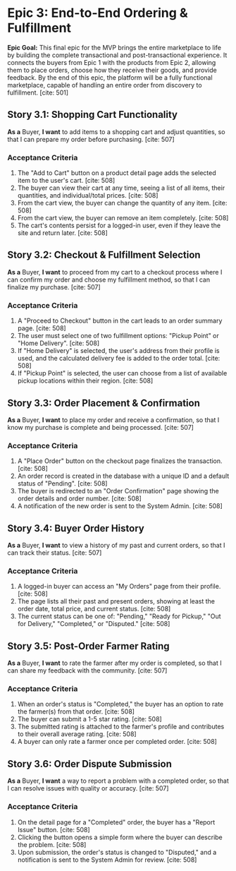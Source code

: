 # **Epic 3: End-to-End Ordering & Fulfillment**

**Epic Goal:** This final epic for the MVP brings the entire marketplace to life by building the complete transactional and post-transactional experience. It connects the buyers from Epic 1 with the products from Epic 2, allowing them to place orders, choose how they receive their goods, and provide feedback. By the end of this epic, the platform will be a fully functional marketplace, capable of handling an entire order from discovery to fulfillment. [cite: 501]

## **Story 3.1: Shopping Cart Functionality**
**As a** Buyer, **I want** to add items to a shopping cart and adjust quantities, so that I can prepare my order before purchasing. [cite: 507]

### Acceptance Criteria
1. The "Add to Cart" button on a product detail page adds the selected item to the user's cart. [cite: 508]
2. The buyer can view their cart at any time, seeing a list of all items, their quantities, and individual/total prices. [cite: 508]
3. From the cart view, the buyer can change the quantity of any item. [cite: 508]
4. From the cart view, the buyer can remove an item completely. [cite: 508]
5. The cart's contents persist for a logged-in user, even if they leave the site and return later. [cite: 508]

## **Story 3.2: Checkout & Fulfillment Selection**
**As a** Buyer, **I want** to proceed from my cart to a checkout process where I can confirm my order and choose my fulfillment method, so that I can finalize my purchase. [cite: 507]

### Acceptance Criteria
1. A "Proceed to Checkout" button in the cart leads to an order summary page. [cite: 508]
2. The user must select one of two fulfillment options: "Pickup Point" or "Home Delivery". [cite: 508]
3. If "Home Delivery" is selected, the user's address from their profile is used, and the calculated delivery fee is added to the order total. [cite: 508]
4. If "Pickup Point" is selected, the user can choose from a list of available pickup locations within their region. [cite: 508]

## **Story 3.3: Order Placement & Confirmation**
**As a** Buyer, **I want** to place my order and receive a confirmation, so that I know my purchase is complete and being processed. [cite: 507]

### Acceptance Criteria
1. A "Place Order" button on the checkout page finalizes the transaction. [cite: 508]
2. An order record is created in the database with a unique ID and a default status of "Pending". [cite: 508]
3. The buyer is redirected to an "Order Confirmation" page showing the order details and order number. [cite: 508]
4. A notification of the new order is sent to the System Admin. [cite: 508]

## **Story 3.4: Buyer Order History**
**As a** Buyer, **I want** to view a history of my past and current orders, so that I can track their status. [cite: 507]

### Acceptance Criteria
1. A logged-in buyer can access an "My Orders" page from their profile. [cite: 508]
2. The page lists all their past and present orders, showing at least the order date, total price, and current status. [cite: 508]
3. The current status can be one of: "Pending," "Ready for Pickup," "Out for Delivery," "Completed," or "Disputed." [cite: 508]

## **Story 3.5: Post-Order Farmer Rating**
**As a** Buyer, **I want** to rate the farmer after my order is completed, so that I can share my feedback with the community. [cite: 507]

### Acceptance Criteria
1. When an order's status is "Completed," the buyer has an option to rate the farmer(s) from that order. [cite: 508]
2. The buyer can submit a 1-5 star rating. [cite: 508]
3. The submitted rating is attached to the farmer's profile and contributes to their overall average rating. [cite: 508]
4. A buyer can only rate a farmer once per completed order. [cite: 508]

## **Story 3.6: Order Dispute Submission**
**As a** Buyer, **I want** a way to report a problem with a completed order, so that I can resolve issues with quality or accuracy. [cite: 507]

### Acceptance Criteria
1. On the detail page for a "Completed" order, the buyer has a "Report Issue" button. [cite: 508]
2. Clicking the button opens a simple form where the buyer can describe the problem. [cite: 508]
3. Upon submission, the order's status is changed to "Disputed," and a notification is sent to the System Admin for review. [cite: 508] 